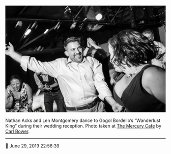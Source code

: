 ![Nathan Acks and Len Montgomery dance](assets/46be2594d9c889e5f277df250ba99f2f.webp)

Nathan Acks and Len Montgomery dance to Gogol Bordello’s “Wanderlust King” during their wedding reception. Photo taken at [The Mercury Cafe](http://mercurycafe.com/) by [Carl Bower](http://carlbowerphotos.com/).

- - - -

<span aria-hidden="true">📅</span> June 29, 2019 22:56:39
